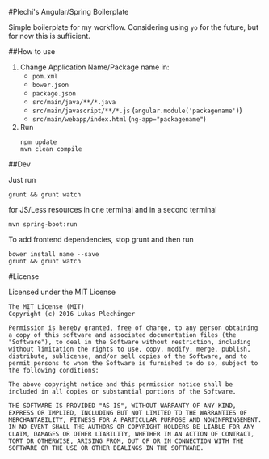 #Plechi's Angular/Spring Boilerplate

Simple boilerplate for my workflow.
Considering using `yo` for the future, but for now this is sufficient.


##How to use

  1. Change Application Name/Package name in:
      - `pom.xml`
      - `bower.json`
      - `package.json`
      - `src/main/java/**/*.java`
      - `src/main/javascript/**/*.js` (`angular.module('packagename')`)
      - `src/main/webapp/index.html` (`ng-app="packagename"`)
  2. Run
     ```
     npm update
     mvn clean compile
     ```

##Dev

Just run

```
grunt && grunt watch
```

for JS/Less resources in one terminal and in a second terminal

```
mvn spring-boot:run
```

To add frontend dependencies, stop grunt and then run

```
bower install name --save
grunt && grunt watch
```

#License

Licensed under the MIT License

```
The MIT License (MIT)
Copyright (c) 2016 Lukas Plechinger

Permission is hereby granted, free of charge, to any person obtaining a copy of this software and associated documentation files (the "Software"), to deal in the Software without restriction, including without limitation the rights to use, copy, modify, merge, publish, distribute, sublicense, and/or sell copies of the Software, and to permit persons to whom the Software is furnished to do so, subject to the following conditions:

The above copyright notice and this permission notice shall be included in all copies or substantial portions of the Software.

THE SOFTWARE IS PROVIDED "AS IS", WITHOUT WARRANTY OF ANY KIND, EXPRESS OR IMPLIED, INCLUDING BUT NOT LIMITED TO THE WARRANTIES OF MERCHANTABILITY, FITNESS FOR A PARTICULAR PURPOSE AND NONINFRINGEMENT. IN NO EVENT SHALL THE AUTHORS OR COPYRIGHT HOLDERS BE LIABLE FOR ANY CLAIM, DAMAGES OR OTHER LIABILITY, WHETHER IN AN ACTION OF CONTRACT, TORT OR OTHERWISE, ARISING FROM, OUT OF OR IN CONNECTION WITH THE SOFTWARE OR THE USE OR OTHER DEALINGS IN THE SOFTWARE.
```